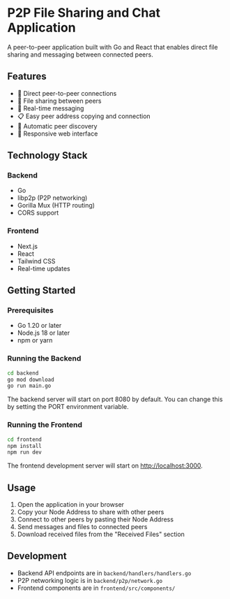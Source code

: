 # P2P File Sharing and Chat Application

A peer-to-peer application built with Go and React that enables direct file sharing and messaging between connected peers.

## Features

- 🔗 Direct peer-to-peer connections
- 📁 File sharing between peers
- 💬 Real-time messaging
- 📋 Easy peer address copying and connection
- 🔄 Automatic peer discovery
- 📱 Responsive web interface

## Technology Stack

### Backend
- Go
- libp2p (P2P networking)
- Gorilla Mux (HTTP routing)
- CORS support

### Frontend
- Next.js
- React
- Tailwind CSS
- Real-time updates

## Getting Started

### Prerequisites
- Go 1.20 or later
- Node.js 18 or later
- npm or yarn

### Running the Backend

```bash
cd backend
go mod download
go run main.go
```

The backend server will start on port 8080 by default. You can change this by setting the PORT environment variable.

### Running the Frontend

```bash
cd frontend
npm install
npm run dev
```

The frontend development server will start on [http://localhost:3000](http://localhost:3000).

## Usage

1. Open the application in your browser
2. Copy your Node Address to share with other peers
3. Connect to other peers by pasting their Node Address
4. Send messages and files to connected peers
5. Download received files from the "Received Files" section

## Development

- Backend API endpoints are in `backend/handlers/handlers.go`
- P2P networking logic is in `backend/p2p/network.go`
- Frontend components are in `frontend/src/components/`


